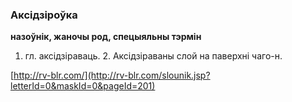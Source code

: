 ### Аксідзіроўка
**назоўнік, жаночы род, спецыяльны тэрмін**

1. гл. аксідзіраваць. 2. Аксідзіраваны слой на паверхні чаго-н.

<a rel="author">[http://rv-blr.com/](http://rv-blr.com/slounik.jsp?letterId=0&maskId=0&pageId=201)</a>
